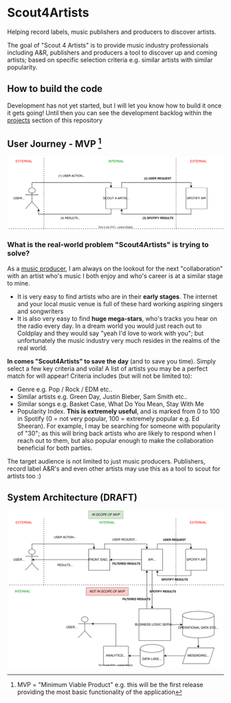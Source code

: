 # Scout4Artists
Helping record labels, music publishers and producers to discover artists.

The goal of "Scout 4 Artists" is to provide music industry professionals including A&R, publishers and producers a tool to discover up and coming artists; based on specific selection criteria e.g. similar artists with similar popularity.

## How to build the code
Development has not yet started, but I will let you know how to build it once it gets going! Until then you can see the development backlog within the [projects](https://github.com/users/lorenzopoulloura/projects/3) section of this repository

## User Journey - MVP [^1]
![User Journey - MVP](User%20Journey%20-%20MVP.drawio.svg)
[^1]: MVP = "Minimum Viable Product" e.g. this will be the first release providing the most basic functionality of the application

### What is the real-world problem "Scout4Artists" is trying to solve?
As a [music producer](https://lorenzoproducer.com), I am always on the lookout for the next "collaboration" with an artist who's music I both enjoy and who's career is at a similar stage to mine.
- It is very easy to find artists who are in their **early stages**. The internet and your local music venue is full of these hard working aspiring singers and songwriters
- It is also very easy to find **huge mega-stars**, who's tracks you hear on the radio every day. In a dream world you would just reach out to Coldplay and they would say "yeah I'd love to work with you"; but unfortunately the music industry very much resides in the realms of the real world.

**In comes "Scout4Artists" to save the day** (and to save you time). Simply select a few key criteria and voila! A list of artists you may be a perfect match for will appear! Criteria includes (but will not be limited to):
- Genre e.g. Pop / Rock / EDM etc..
- Similar artists e.g. Green Day, Justin Bieber, Sam Smith etc..
- Similar songs e.g. Basket Case, What Do You Mean, Stay With Me
- Popularity Index. **This is extremely useful**, and is marked from 0 to 100 in Spotify (0 = not very popular, 100 = extremely popular e.g. Ed Sheeran). For example, I may be searching for someone with popularity of "30"; as this will bring back artists who are likely to respond when I reach out to them, but also popular enough to make the collaboration beneficial for both parties.

The target audience is not limited to just music producers. Publishers, record label A&R's and even other artists may use this as a tool to scout for artists too :)

## System Architecture (DRAFT)

![System Architecture](System%20Architecture.drawio.svg)


